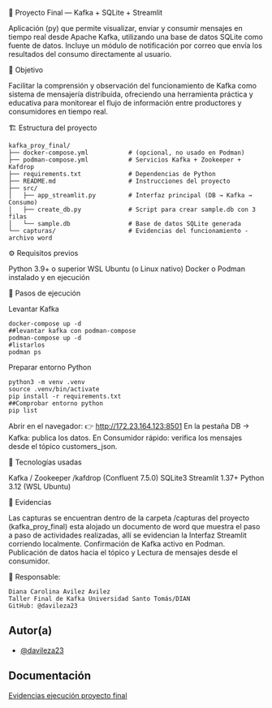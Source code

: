🧪 Proyecto Final — Kafka + SQLite + Streamlit

Aplicación (py) que permite visualizar, enviar y consumir mensajes en tiempo real desde Apache Kafka, utilizando una base de datos SQLite como fuente de datos.
Incluye un módulo de notificación por correo que envía los resultados del consumo directamente al usuario.



🎯 Objetivo

Facilitar la comprensión y observación del funcionamiento de Kafka como sistema de mensajería distribuida, ofreciendo una herramienta práctica y educativa para monitorear el flujo de información entre productores y consumidores en tiempo real.

🏗️ Estructura del proyecto 
```
kafka_proy_final/
├── docker-compose.yml           # (opcional, no usado en Podman)
├── podman-compose.yml           # Servicios Kafka + Zookeeper + Kafdrop
├── requirements.txt             # Dependencias de Python
├── README.md                    # Instrucciones del proyecto
├── src/
│   ├── app_streamlit.py         # Interfaz principal (DB → Kafka → Consumo)
│   ├── create_db.py             # Script para crear sample.db con 3 filas
│   └── sample.db                # Base de datos SQLite generada
└── capturas/                    # Evidencias del funcionamiento - archivo word

```


⚙️ Requisitos previos

Python 3.9+ o superior WSL Ubuntu (o Linux nativo) Docker o Podman instalado y en ejecución


🚀 Pasos de ejecución

Levantar Kafka
```
docker-compose up -d
##levantar kafka con podman-compose
podman-compose up -d
#listarlos
podman ps
```
Preparar entorno Python
```
python3 -m venv .venv
source .venv/bin/activate
pip install -r requirements.txt
##Comprobar entorno python
pip list
```
Abrir en el navegador: 👉 http://172.23.164.123:8501 En la pestaña DB → Kafka: publica los datos. En Consumidor rápido: verifica los mensajes desde el tópico customers_json.


🧩 Tecnologías usadas

Kafka / Zookeeper /kafdrop (Confluent 7.5.0) SQLite3 Streamlit 1.37+ Python 3.12 (WSL Ubuntu)


📸 Evidencias

Las capturas se encuentran dentro de la carpeta /capturas del proyecto (kafka_proy_final) esta alojado un documento de word que muestra el paso a paso de actividades realizadas, allí se evidencian la Interfaz Streamlit corriendo localmente. Confirmación de Kafka activo en Podman. Publicación de datos hacia el tópico y Lectura de mensajes desde el consumidor.


💬 Responsable:
```
Diana Carolina Avilez Avilez
Taller Final de Kafka Universidad Santo Tomás/DIAN
GitHub: @davileza23
```
## Autor(a)

- [@davileza23](https://github.com/davileza23/TallerFinalKAFKA)


## Documentación

[Evidencias ejecución proyecto final](https://github.com/davileza23/TallerFinalKAFKA/blob/main/kafka_proy_final/capturas/ProyectoFinalKafka.docx)

